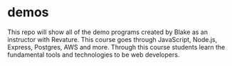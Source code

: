 # demos

This repo will show all of the demo programs created by Blake as an instructor with Revature.
This course goes through JavaScript, Node.js, Express, Postgres, AWS and more. Through this course students learn the fundamental tools and technologies to be web developers.
